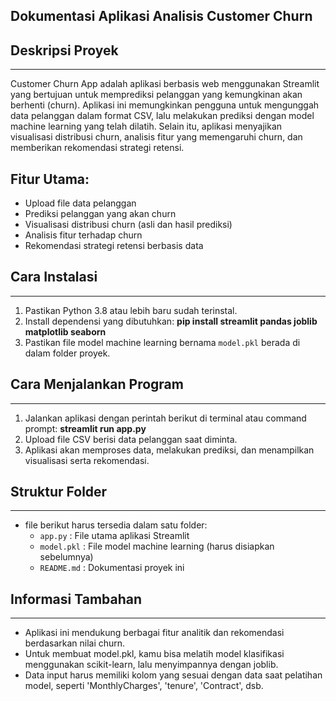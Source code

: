 ## Dokumentasi Aplikasi Analisis Customer Churn 

## Deskripsi Proyek
----------------
Customer Churn App adalah aplikasi berbasis web menggunakan Streamlit yang bertujuan untuk memprediksi pelanggan yang kemungkinan akan berhenti (churn). Aplikasi ini memungkinkan pengguna untuk mengunggah data pelanggan dalam format CSV, lalu melakukan prediksi dengan model machine learning yang telah dilatih. Selain itu, aplikasi menyajikan visualisasi distribusi churn, analisis fitur yang memengaruhi churn, dan memberikan rekomendasi strategi retensi.

## Fitur Utama:
- Upload file data pelanggan
- Prediksi pelanggan yang akan churn
- Visualisasi distribusi churn (asli dan hasil prediksi)
- Analisis fitur terhadap churn
- Rekomendasi strategi retensi berbasis data

## Cara Instalasi
--------------
1. Pastikan Python 3.8 atau lebih baru sudah terinstal.
2. Install dependensi yang dibutuhkan:
   **pip install streamlit pandas joblib matplotlib seaborn**
3. Pastikan file model machine learning bernama `model.pkl` berada di dalam folder proyek.

## Cara Menjalankan Program
------------------------
1. Jalankan aplikasi dengan perintah berikut di terminal atau command prompt:
   **streamlit run app.py**
2. Upload file CSV berisi data pelanggan saat diminta.
3. Aplikasi akan memproses data, melakukan prediksi, dan menampilkan visualisasi serta rekomendasi.

## Struktur Folder
---------------
- file berikut harus tersedia dalam satu folder:
    - `app.py`               : File utama aplikasi Streamlit
    - `model.pkl`            : File model machine learning (harus disiapkan sebelumnya)
    - `README.md`            : Dokumentasi proyek ini

## Informasi Tambahan
------------------
- Aplikasi ini mendukung berbagai fitur analitik dan rekomendasi berdasarkan nilai churn.
- Untuk membuat model.pkl, kamu bisa melatih model klasifikasi menggunakan scikit-learn, lalu menyimpannya dengan joblib.
- Data input harus memiliki kolom yang sesuai dengan data saat pelatihan model, seperti 'MonthlyCharges', 'tenure', 'Contract', dsb.
